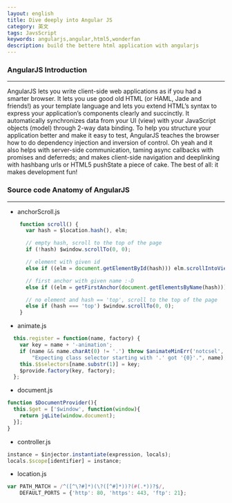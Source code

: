 ```yaml
---
layout: english
title: Dive deeply into Angular JS
category: 英文
tags: JavsScript
keywords: angularjs,angular,html5,wonderfan
description: build the bettere html application with angularjs
---
```


### AngularJS Introduction
---
AngularJS lets you write client-side web applications as if you had a smarter browser. It lets you use good old HTML (or HAML, Jade and friends!) as your template language and lets you extend HTML’s syntax to express your application’s components clearly and succinctly. It automatically synchronizes data from your UI (view) with your JavaScript objects (model) through 2-way data binding. To help you structure your application better and make it easy to test, AngularJS teaches the browser how to do dependency injection and inversion of control. Oh yeah and it also helps with server-side communication, taming async callbacks with promises and deferreds; and makes client-side navigation and deeplinking with hashbang urls or HTML5 pushState a piece of cake. The best of all: it makes development fun!


### Source code Anatomy of AngularJS
---

+ anchorScroll.js
```js
    function scroll() {
      var hash = $location.hash(), elm;

      // empty hash, scroll to the top of the page
      if (!hash) $window.scrollTo(0, 0);

      // element with given id
      else if ((elm = document.getElementById(hash))) elm.scrollIntoView();

      // first anchor with given name :-D
      else if ((elm = getFirstAnchor(document.getElementsByName(hash)))) elm.scrollIntoView();

      // no element and hash == 'top', scroll to the top of the page
      else if (hash === 'top') $window.scrollTo(0, 0);
    }

```
+ animate.js
```js
  this.register = function(name, factory) {
    var key = name + '-animation';
    if (name && name.charAt(0) != '.') throw $animateMinErr('notcsel',
        "Expecting class selector starting with '.' got '{0}'.", name);
    this.$$selectors[name.substr(1)] = key;
    $provide.factory(key, factory);
  };
```

+ document.js
```js
function $DocumentProvider(){
  this.$get = ['$window', function(window){
    return jqLite(window.document);
  }];
}
```

+ controller.js
```js
instance = $injector.instantiate(expression, locals);
locals.$scope[identifier] = instance;
```

+ location.js
```js
var PATH_MATCH = /^([^\?#]*)(\?([^#]*))?(#(.*))?$/,
    DEFAULT_PORTS = {'http': 80, 'https': 443, 'ftp': 21};
```
